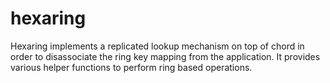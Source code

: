 # hexaring
Hexaring implements a replicated lookup mechanism on top of chord in order to disassociate
the ring key mapping from the application.  It provides various helper functions to
perform ring based operations.
